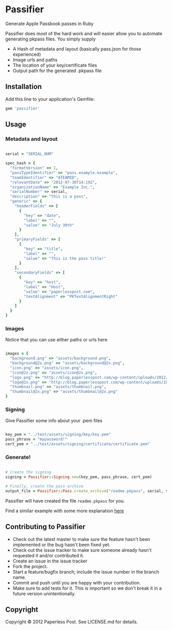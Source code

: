 # Passifier

Generate Apple Passbook passes in Ruby

Passifier does most of the hard work and will easier allow you to automate generating pkpass files. You simply supply
  
* A Hash of metadata and layout (basically pass.json for those experienced)
* Image urls and paths
* The location of your key/certificate files
* Output path for the generated .pkpass file
  
## Installation

Add this line to your application's Gemfile:

```ruby
gem 'passifier'
```

## Usage

### Metadata and layout

```ruby

serial = "SERIAL_NUM"

spec_hash = {
  "formatVersion" => 1,
  "passTypeIdentifier" => "pass.example.example",
  "teamIdentifier" => "ATEAMID",
  "relevantDate" => "2012-07-30T14:19Z",          
  "organizationName" => "Example Inc.",
  "serialNumber" => serial,
  "description" => "this is a pass",
  "generic" => {
    "headerFields" => [
      {
        "key" => "date",
        "label" => "",
        "value" => "July 30th"
      }
    ],
    "primaryFields" => [
      {
        "key" => "title",
        "label" => "",
        "value" => "This is the pass title!"
      }
    ],
    "secondaryFields" => [
      {
        "key" => "host",
        "label" => "Host",
        "value" => "paperlesspost.com",
        "textAlignment" => "PKTextAlignmentRight"
      }
    ]
  }
}

```

### Images

Notice that you can use either paths or urls here

```ruby

images = {
  "background.png" => "assets/background.png",
  "background@2x.png" => "assets/background@2x.png",
  "icon.png" => "assets/icon.png",
  "icon@2x.png" => "assets/icon@2x.png",
  "logo.png" => "http://blog.paperlesspost.com/wp-content/uploads/2012/04/PP_2012-Logo_Registered-2.jpg",
  "logo@2x.png" => "http://blog.paperlesspost.com/wp-content/uploads/2012/04/PP_2012-Logo_Registered-2.jpg",
  "thumbnail.png" => "assets/thumbnail.png",
  "thumbnail@2x.png" => "assets/thumbnail@2x.png"
}

```

### Signing

Give Passifier some info about your .pem files

```ruby

key_pem = "../test/assets/signing/key/key.pem"
pass_phrase = "mypassword!"
cert_pem = "../test/assets/signing/certificate/certificate.pem"

```

### Generate!

```ruby

# Create the signing
signing = Passifier::Signing.new(key_pem, pass_phrase, cert_pem)

# Finally, create the pass archive
output_file = Passifier::Pass.create_archive("readme.pkpass", serial, spec_hash, images, signing)

```

Passifier will have created the file `readme.pkpass` for you.

Find a similar example with some more explanation [here](http://github.com/paperlesspost/passifier/blob/master/examples/simple.rb)

## Contributing to Passifier
 
* Check out the latest master to make sure the feature hasn't been implemented or the bug hasn't been fixed yet.
* Check out the issue tracker to make sure someone already hasn't requested it and/or contributed it.
* Create an issue in the issue tracker
* Fork the project.
* Start a feature/bugfix branch; include the issue number in the branch name.
* Commit and push until you are happy with your contribution.
* Make sure to add tests for it. This is important so we don't break it in a future version unintentionally.

## Copyright

Copyright © 2012 Paperless Post. See LICENSE.md for details.
